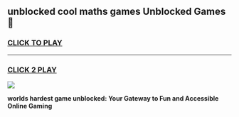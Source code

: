 
## unblocked cool maths games Unblocked Games👋
<h3>
<a href="https://premium.freeplayer.one?title=unblocked_cool_maths_games&ref=16F">CLICK TO PLAY</a></h3>
<hr>

<h3>
<a href="https://premium.freeplayer.one?title=unblocked_cool_maths_games&ref=16F">CLICK 2 PLAY</a>
  
</h3>

<a href="https://premium.freeplayer.one?title=unblocked_cool_maths_games&ref=16F/"><img src="https://clearcache.store/games.png"></a>


**worlds hardest game unblocked: Your Gateway to Fun and Accessible Online Gaming**
